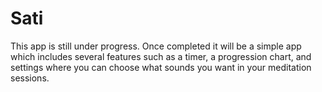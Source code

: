 # Sati 

This app is still under progress. Once completed it will be a simple app which includes several features such as a timer, a progression chart, and settings where you can choose what sounds you want in your meditation sessions.
